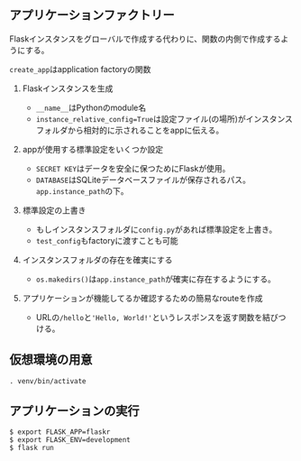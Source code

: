## アプリケーションファクトリー  
Flaskインスタンスをグローバルで作成する代わりに、関数の内側で作成するようにする。  

`create_app`はapplication factoryの関数  

1. Flaskインスタンスを生成  
    - `__name__`はPythonのmodule名  
    - `instance_relative_config=True`は設定ファイル(の場所)がインスタンスフォルダから相対的に示されることをappに伝える。  

2. appが使用する標準設定をいくつか設定
    - `SECRET KEY`はデータを安全に保つためにFlaskが使用。  
    - `DATABASE`はSQLiteデータベースファイルが保存されるパス。`app.instance_path`の下。  

3. 標準設定の上書き  
    - もしインスタンスフォルダに`config.py`があれば標準設定を上書き。  
    - `test_config`もfactoryに渡すことも可能  

4. インスタンスフォルダの存在を確実にする  
    - `os.makedirs()`は`app.instance_path`が確実に存在するようにする。

5. アプリケーションが機能してるか確認するための簡易なrouteを作成  
    - URLの`/hello`と`'Hello, World!'`というレスポンスを返す関数を結びつける。  

## 仮想環境の用意
```
. venv/bin/activate
```

## アプリケーションの実行
```
$ export FLASK_APP=flaskr
$ export FLASK_ENV=development
$ flask run
```